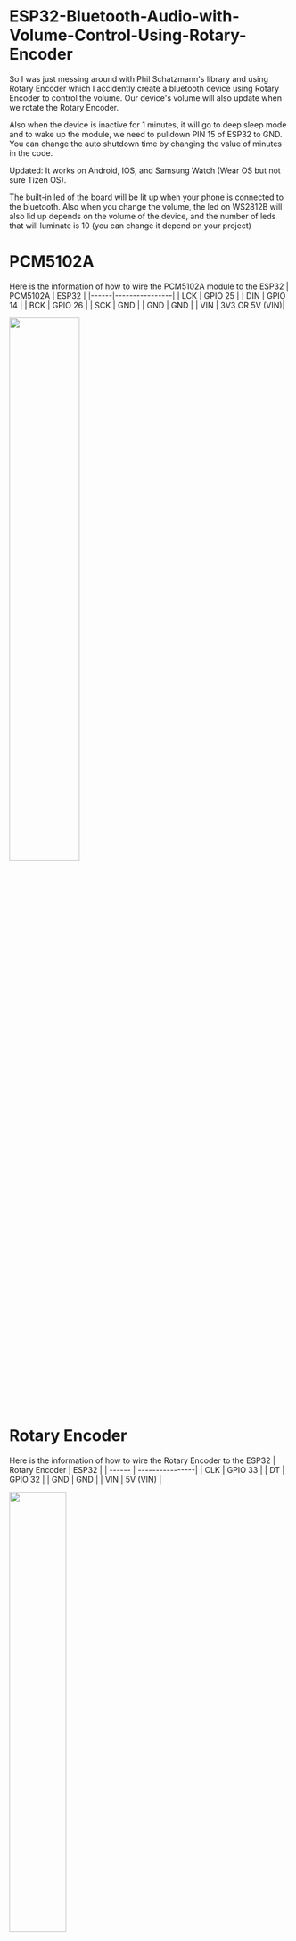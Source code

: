 # ESP32-Bluetooth-Audio-with-Volume-Control-Using-Rotary-Encoder
So I was just messing around with Phil Schatzmann's library and using Rotary Encoder which I accidently create a bluetooth device using Rotary Encoder to control the volume. Our device's volume will also update when we rotate the Rotary Encoder.

Also when the device is inactive for 1 minutes, it will go to deep sleep mode and to wake up the module, we need to pulldown PIN 15 of ESP32 to GND. You can change the auto shutdown time by changing the value of minutes in the code. 

Updated: It works on Android, IOS, and Samsung Watch (Wear OS but not sure Tizen OS). 

The built-in led of the board will be lit up when your phone is connected to the bluetooth. Also when you change the volume, the led on WS2812B will also lid up depends on the volume of the device, and the number of leds that will luminate is 10 (you can change it depend on your project)

# PCM5102A
Here is the information of how to wire the PCM5102A module to the ESP32
| PCM5102A  | ESP32 |
|------|----------------|
| LCK | GPIO 25 |
| DIN | GPIO 14 |
| BCK | GPIO 26 |
| SCK | GND |
| GND | GND |
| VIN | 3V3 OR 5V (VIN)|

<img src="https://user-images.githubusercontent.com/72125448/213976186-991fbb73-26de-42e9-9aea-8901ce2a2613.jpg" width=50% height=50%>

# Rotary Encoder
Here is the information of how to wire the Rotary Encoder to the ESP32
| Rotary Encoder  | ESP32 |
| ------ | ----------------|
| CLK | GPIO 33 |
| DT | GPIO 32 |
| GND | GND |
| VIN | 5V (VIN) |

<img src="https://user-images.githubusercontent.com/72125448/213977013-4a5b1336-3c5c-4319-94e6-383daaa219d4.jpg" width=45% height=45%>

# WS2812B Led Strip
Here is the information of how to wire the WS2812B Led Strip to the ESP32
| WS2812B | ESP32
| V+ | VIN (5V) or 3.3V |
| Data In | GPIO 18 |
| GND | GND |

<img src="https://user-images.githubusercontent.com/72125448/217063951-24d0d14b-80ca-4c57-81b6-0bb9044d79c7.jpg" width=45% height=45%>

# Library Requirement
https://github.com/pschatzmann/ESP32-A2DP
https://learn.adafruit.com/adafruit-neopixel-uberguide/arduino-library-installation
# LICENSE
MIT LICENSED
